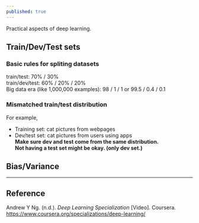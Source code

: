 ```yaml
---
published: true
---
```

Practical aspects of deep learning.

## Train/Dev/Test sets
### Basic rules for spliting datasets  
train/test: 70% / 30%  
train/dev/test: 60% / 20% / 20%  
Big data era (like 1,000,000 examples): 98 / 1 / 1 or 99.5 / 0.4 / 0.1  

### Mismatched train/test distribution
For example,  
- Training set: cat pictures from webpages  
- Dev/test set: cat pictures from users using apps  
**Make sure dev and test come from the same distribution.**  
**Not having a test set might be okay. (only dev set.)**

## Bias/Variance


----
## Reference
Andrew Y Ng. (n.d.). _Deep Learning Specialization_ [Video]. Coursera.  
<https://www.coursera.org/specializations/deep-learning/>
